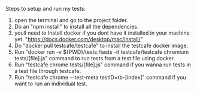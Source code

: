 Steps to setup and run my tests:

1. open the terminal and go to the project folder.
2. Do an "npm install" to install all the dependencies.
3. youll need to Install docker if you dont have it installed in your machine yet. "https://docs.docker.com/desktop/mac/install/"
4. Do "docker pull testcafe/testcafe" to install the testcafe docker image.
5. Run "docker run -v ${PWD}/tests:/tests -it testcafe/testcafe chromium tests/[file].js" command to run tests from a test file using docker.
6. Run "testcafe chrome tests/[file].js" command if you wanna run tests in a test file through testcafe.
7. Run "testcafe chrome --test-meta testID=tb-[index]" command if you want to run an individual test.
